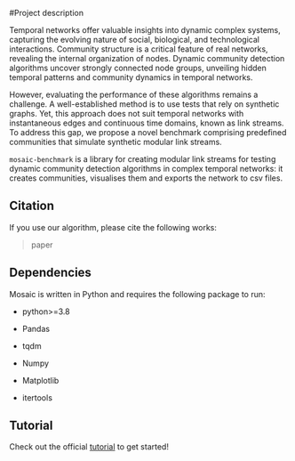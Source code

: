 #Project description

Temporal networks offer valuable insights into dynamic complex systems, capturing the evolving nature of social, biological, and technological interactions. Community structure is a critical feature of real networks, revealing the internal organization of nodes. Dynamic community detection algorithms uncover strongly connected node groups, unveiling hidden temporal patterns and community dynamics in temporal networks. 

However, evaluating the performance of these algorithms remains a challenge. A well-established method is to use tests that rely on synthetic graphs. Yet, this approach does not suit temporal networks with instantaneous edges and continuous time domains, known as link streams. To address this gap, we propose a novel benchmark comprising predefined communities that simulate synthetic modular link streams. 


``mosaic-benchmark`` is a library for creating modular link streams for testing dynamic community detection algorithms in complex temporal networks: it creates communities, visualises them and exports the network to csv files.


## Citation
If you use our algorithm, please cite the following works:

> paper
## Dependencies

Mosaic is written in Python and requires the following package to run:

* python>=3.8

* Pandas

* tqdm

* Numpy

* Matplotlib

* itertools

## Tutorial
Check out the official [tutorial](https://yasasgari.github.io/Mosaic-benchmark/) to get started!